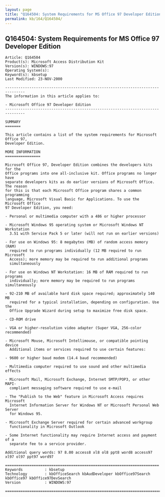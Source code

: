 ```yaml
---
layout: page
title: "Q164504: System Requirements for MS Office 97 Developer Edition"
permalink: kb/164/Q164504/
---
```


## Q164504: System Requirements for MS Office 97 Developer Edition

	Article: Q164504
	Product(s): Microsoft Access Distribution Kit
	Version(s): WINDOWS:97
	Operating System(s): 
	Keyword(s): kbsetup
	Last Modified: 23-NOV-2000
	
	-------------------------------------------------------------------------------
	The information in this article applies to:
	
	- Microsoft Office 97 Developer Edition 
	-------------------------------------------------------------------------------
	
	SUMMARY
	=======
	
	This article contains a list of the system requirements for Microsoft Office 97,
	Developer Edition.
	
	MORE INFORMATION
	================
	
	Microsoft Office 97, Developer Edition combines the developers kits for the
	Office programs into one all-inclusive kit. Office programs no longer have
	separate developers kits as do earlier versions of Microsoft Office. The reason
	for this is that each Microsoft Office program shares a common programming
	language, Microsoft Visual Basic for Applications. To use the Microsoft Office
	97 Developer Edition, you need:
	
	- Personal or multimedia computer with a 486 or higher processor
	
	- Microsoft Windows 95 operating system or Microsoft Windows NT Workstation
	  3.51 with Service Pack 5 or later (will not run on earlier versions)
	
	- For use on Windows 95: 8 megabytes (MB) of random access memory (RAM)
	  required to run programs individually (12 MB required to run Microsoft
	  Access); more memory may be required to run additional programs
	  simultaneously
	
	- For use on Windows NT Workstation: 16 MB of RAM required to run programs
	  individually; more memory may be required to run programs simultaneously
	
	- 92-210 MB of available hard disk space required; approximately 140 MB
	  required for a typical installation, depending on configuration. Use the
	  Office Upgrade Wizard during setup to maximize free disk space.
	
	- CD-ROM drive
	
	- VGA or higher-resolution video adapter (Super VGA, 256-color recommended)
	
	- Microsoft Mouse, Microsoft Intellimouse, or compatible pointing device
	  Additional items or services required to use certain features:
	
	- 9600 or higher baud modem (14.4 baud recommended)
	
	- Multimedia computer required to use sound and other multimedia effects
	
	- Microsoft Mail, Microsoft Exchange, Internet SMTP/POP3, or other MAPI-
	  compliant messaging software required to use e-mail
	
	- The "Publish to the Web" feature in Microsoft Access requires Microsoft
	  Internet Information Server for Windows NT or Microsoft Personal Web Server
	  for Windows 95.
	
	- Microsoft Exchange Server required for certain advanced workgroup
	  functionality in Microsoft Outlook
	
	- Some Internet functionality may require Internet access and payment of a
	  separate fee to a service provider.
	
	Additional query words: 97 8.00 access8 xl8 ol8 ppt8 word8 access97 xl97 ol97 ppt97 word97
	
	======================================================================
	Keywords          : kbsetup 
	Technology        : kbOfficeSearch kbAudDeveloper kbOffice97Search kbOffice97 kbOffice97DevSearch
	Version           : WINDOWS:97
	
	=============================================================================
	
